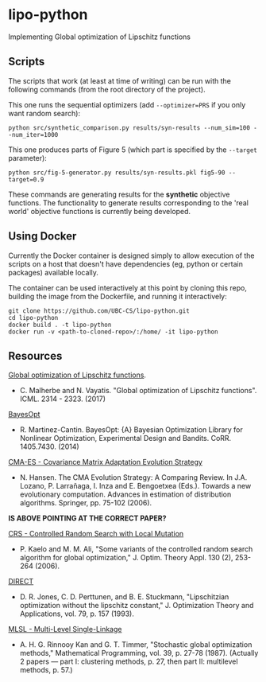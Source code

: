 # lipo-python
Implementing Global optimization of Lipschitz functions

## Scripts

The scripts that work (at least at time of writing) can be run with the following commands (from the root directory of the project).

This one runs the sequential optimizers (add `--optimizer=PRS` if you only want random search):

```
python src/synthetic_comparison.py results/syn-results --num_sim=100 --num_iter=1000
```

This one produces parts of Figure 5 (which part is specified by the `--target` parameter):

```
python src/fig-5-generator.py results/syn-results.pkl fig5-90 --target=0.9
```

These commands are generating results for the __synthetic__ objective functions. The functionality to generate results corresponding to the 'real world' objective functions is currently being developed.

## Using Docker

Currently the Docker container is designed simply to allow execution of the scripts on a host that doesn't
have dependencies (eg, python or certain packages) available locally.

The container can be used interactively at this point by cloning this repo, building the image from the
Dockerfile, and running it interactively:

```
git clone https://github.com/UBC-CS/lipo-python.git
cd lipo-python
docker build . -t lipo-python
docker run -v <path-to-cloned-repo>/:/home/ -it lipo-python
```

## Resources

[Global optimization of Lipschitz functions](https://arxiv.org/abs/1703.02628).

* C. Malherbe and N. Vayatis. "Global optimization of Lipschitz functions". ICML. 2314 - 2323. (2017)

[BayesOpt](https://arxiv.org/abs/1405.7430)

* R. Martinez-Cantin. BayesOpt: {A} Bayesian Optimization Library for Nonlinear Optimization, Experimental Design and Bandits. CoRR. 1405.7430. (2014)

[CMA-ES - Covariance Matrix Adaptation Evolution Strategy](https://www.researchgate.net/publication/227050324_The_CMA_Evolution_Strategy_A_Comparing_Review)

* N. Hansen. The CMA Evolution Strategy: A Comparing Review. In J.A. Lozano, P. Larrañaga, I. Inza and E. Bengoetxea (Eds.). Towards a new evolutionary computation. Advances in estimation of distribution algorithms. Springer, pp. 75-102 (2006).

**IS ABOVE POINTING AT THE CORRECT PAPER?**

[CRS - Controlled Random Search with Local Mutation](https://link.springer.com/article/10.1007/s10957-006-9101-0)

* P. Kaelo and M. M. Ali, "Some variants of the controlled random search algorithm for global optimization," J. Optim. Theory Appl. 130 (2), 253-264 (2006).

[DIRECT](https://link.springer.com/article/10.1007/BF00941892)

* D. R. Jones, C. D. Perttunen, and B. E. Stuckmann, "Lipschitzian optimization without the lipschitz constant," J. Optimization Theory and Applications, vol. 79, p. 157 (1993).

[MLSL - Multi-Level Single-Linkage](https://link.springer.com/article/10.1007/BF02592071)  

* A. H. G. Rinnooy Kan and G. T. Timmer, "Stochastic global optimization methods," Mathematical Programming, vol. 39, p. 27-78 (1987). (Actually 2 papers — part I: clustering methods, p. 27, then part II: multilevel methods, p. 57.)
